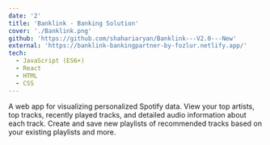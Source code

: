 ```yaml
---
date: '2'
title: 'Banklink - Banking Solution'
cover: './Banklink.png'
github: 'https://github.com/shahariaryan/Banklink---V2.0---New'
external: 'https://banklink-bankingpartner-by-fozlur.netlify.app/'
tech:
  - JavaScript (ES6+)
  - React
  - HTML
  - CSS
---
```


A web app for visualizing personalized Spotify data. View your top artists, top tracks, recently played tracks, and detailed audio information about each track. Create and save new playlists of recommended tracks based on your existing playlists and more.
